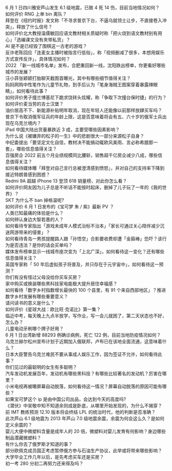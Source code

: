 6 月 1 日四川雅安芦山发生 6.1 级地震，已致 4 死 14 伤，目前当地情况如何？  
如何评价 RNG 上单 bin 离队？  
拜登在《纽约时报》发文称「不寻求普京下台，不逼乌就领土让步，不直接卷入冲突」，释放了什么信号？  
如何评价北大教授温儒敏回应语文教材相关质疑时称「把火烧到语文教材别有用心」「选编课文没有夹带私货」？  
AI 是不是已经毁了围棋这一古老的游戏？  
反诈老陈回应「连麦女主播时被指言行低俗」，称「视频删减了很多，本想用娱乐方式宣传反诈」，具体情况如何？  
2022 「新一线城市名单」发布，合肥重回新一线，沈阳跌出榜单，你更看好哪些城市的发展？  
汪小菲张颖颖打胎聊天截图首曝光，其中有哪些细节值得关注？  
妈妈网购中性笔作为儿童节礼物，到手后认为「笔身海贼王图案穿着暴露辣眼睛」，如何看待此事？  
如何评价男子撞兰博基尼下跪求饶转头炫耀，称「争取下次撞台保时捷」的行为？  
如何评价麦当劳的吉士汉堡？  
油价居高不下、新能源补贴明年取消，现在年轻人还能像以前那样放肆买车吗？  
普京下令取消俄军征兵的年龄上限，这是否意味着将会有五、六十岁的俄军士兵出现在乌克兰境内？  
iPad 中国大陆出货量暴跌近 3 成，主要受哪些因素影响？  
为什么说《被嫌弃的松子的一生》中的悲剧很大一部分来源松子自身？  
中纪委提出「要坚定文化自信，教材决不能搞动辄欧风美雨、言必称希腊那一套」，哪些信息值得关注？  
百强房企 2022 前五个月业绩规模同比腰斩，销售超千亿房企减少八成，哪些信息值得关注？  
如何看待媒体曝「拜登对自己言行总被澄清感到愤怒」，并对自己的支持率下降到接近特朗普感到困惑？  
Redmi 9A 超越 iPhone 13 登顶 618 销量榜，对此你怎么看？  
如何评价网友因为儿子总是不听话不能按时起床，删掉了儿子玩了一年的《我的世界》？  
SKT 为什么不 ban 掉格温呢?  
如何评价 6 月 1 日发布的《宝可梦 朱 / 紫》最新 PV ？  
人类已知最痛的体验是什么？  
如何辨认身边大智若愚的人？  
如何看待专家指出「游戏未成年人模式治标不治本」「家长可通过关心陪伴减少沉迷网游带来的侵害」？  
如何看待青岛一男孩提醒路人跟「孙悟空」合影要收费却遭「金箍棒」恐吓？该行为是否违法？是你的话会买单吗？  
媒体发布榜单显示一线城市座次变为「上北广深」，如何看待这一变化？还有哪些信息值得关注？  
英国专家称「 50 年后虚拟孩子将普及，并只存在于元宇宙中」，如何看待这一预测？  
你们有没有怪过父母没给你买车买房？  
家中购买或换装哪些黑科技家电能极大提升居住幸福感？  
如何看待「数字乡村指数增长最快的 100 个县里，有 91 个来自西部地区」？推进数字乡村发展有哪些重要意义？  
请问读书的意义是什么？  
如何评价《星球大战：欧比旺·克诺比》第一集？  
临近中考，每天晚上九点半放学，写作业，写一会儿就困了，第二天状态也不好，怎么办？  
儿童电动牙刷哪个牌子好用？  
6 月 1 日台湾新增 88293 例确诊病例，死亡 122 例，目前当地防疫情况如何？  
乌克兰赫尔松州宣布计划于近期加入俄联邦，卢布已在该地全面流通，这意味着什么？  
日本大臣警告乌克兰难民不要从事成人娱乐工作，因为签证不允许，如何看待此事？  
你们见过的最聪明的女生有多聪明？  
汽车发动机发展百年，发动机有哪些黑科技？有哪些比较著名的发动机？厉害在哪里？  
小米电视再被曝屏幕自动脱落，如何看待这一情况？屏幕自动脱落的原因可能有哪些？  
如果宝可梦这个 ip 是由中国公司出品，会达到今天的高度吗?  
《潜伏》中吴敬中知不知道余则成是卧底，从哪里开始发现的，为什么不揭穿？  
前 IMT 教练预测 12.10 版本将会终结 LPL 的统治时代，他的判断是否准确？  
此次芦山 6.1 级地震为 2013 年芦山 7.0 级地震余震，余震为何会这么久？是如何定义余震的？  
婴儿大便中微塑料含量是成年人的 20 倍，微塑料对婴儿发育有何影响？身边哪些制品潜藏微塑料？  
有什么你去了俄罗斯才知道的事？  
部分欧佩克成员国正考虑暂停俄方参与石油生产协议，此举或将带来哪些影响？  
大学毕业工作几年以后，是先考虑买车还是买房？  
初一考 280 分初二再努力还来得及吗？  
